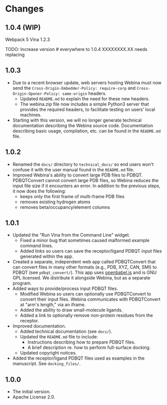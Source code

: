 Changes
=======

1.0.4 (WIP)
-----------

Webpack 5
Vina 1.2.3

TODO: Increase version # everywhere to 1.0.4
XXXXXXXX.XX needs replacing


1.0.3
-----

* Due to a recent browser update, web servers hosting Webina must now send the
  `Cross-Origin-Embedder-Policy: require-corp` and `Cross-Origin-Opener-Policy:
  same-origin` headers.
  * Updated `README.md` to explain the need for these new headers.
  * The webina.zip file now includes a simple Python3 server that provides the
    required headers, to facilitate testing on users' local machines.
* Starting with this version, we will no longer generate technical documentation
  describing the Webina source code. Documentation describing basic usage,
  compilation, etc. can be found in the `README.md` file.

1.0.2
-----

* Renamed the `docs/` directory to `technical_docs/` so end users won't
  confuse it with the user manual found in the `README.md` file.
* Improved Webina's ability to convert large PDB files to PDBQT. PDBQTConvert
  cannot convert large PDB files, so Webina reduces the input file size if it
  encounters an error. In addition to the previous steps, it now does the
  following:
  * keeps only the first frame of multi-frame PDB files
  * removes existing hydrogen atoms
  * removes beta/occupancy/element columns

1.0.1
-----

* Updated the "Run Vina from the Command Line" widget.
  * Fixed a minor bug that sometimes caused malformed example command lines.
  * Added links so users can save the receptor/ligand PDBQT input files
    generated within the app.
* Created a separate, independent web app called PDBQTConvert that can convert
  files in many other formats (e.g., PDB, XYZ, CAN, SMI) to PDBQT (see
  `pdbqt_convert/`). This app uses
  [openbabel.js](https://github.com/partridgejiang/cheminfo-to-web/) and is
  GNU GPL licensed. We distribute it alongside Webina, but as a separate
  program.
* Added ways to provide/process input PDBQT files.
  * Modified Webina so users can optionally use PDBQTConvert to convert their
    input files. Webina communicates with PDBQTConvert at "arm's length," via
    an iframe.
  * Added the ability to draw small-molecule ligands.
  * Added a link to optionally remove non-protein residues from the receptor.
* Improved documentation.
  * Added technical documentation (see `docs/`).
  * Updated the `README.md` file to include:
    * Instructions describing how to prepare PDBQT files.
    * A brief description re. how to perform full-surface docking.
  * Updated copyright notices.
* Added the receptor/ligand PDBQT files used as examples in the manuscript.
  See `docking_files/`.

1.0.0
-----

* The initial version.
* Apache License 2.0.
